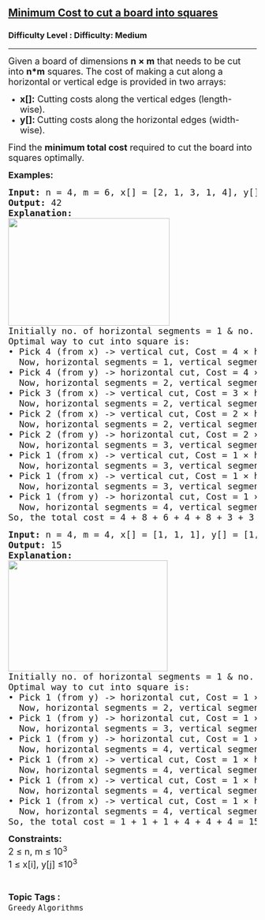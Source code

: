 <h2><a href="https://www.geeksforgeeks.org/problems/minimum-cost-to-cut-a-board-into-squares/1?_gl=1*f8m408*_up*MQ..*_gs*MQ..&gclid=Cj0KCQjwrJTGBhCbARIsANFBfgtDFKJWta1rQOeKhH8W330Y_iV2jdGaafqwW84-2xw53kVqrDEtSAUaAnRtEALw_wcB&gbraid=0AAAAAC9yBkDCDSqMgOw6_wSuE-2dKeDtR">Minimum Cost to cut a board into squares</a></h2><h3>Difficulty Level : Difficulty: Medium</h3><hr><div class="problems_problem_content__Xm_eO"><p><span style="font-size: 18px;">Given a board of dimensions <strong>n × m</strong> that needs to be cut into <strong>n*m</strong> squares. The cost of making a cut along a horizontal or vertical edge is provided in two arrays:</span></p>
<ul>
<li><span style="font-size: 18px;"><strong>x[]:</strong> Cutting costs along the vertical edges (length-wise).</span></li>
<li><span style="font-size: 18px;"><strong>y[]: </strong>Cutting costs along the horizontal edges (width-wise).</span></li>
</ul>
<p><span style="font-size: 18px;">Find the <strong>minimum total cost</strong> required to cut the board into squares optimally.</span></p>
<p><span style="font-size: 18px;"><strong>Examples:<br></strong></span></p>
<pre><span style="font-size: 18px;"><strong>Input:</strong> n = 4, m = 6, x[] = [2, 1, 3, 1, 4], y[] = [4, 1, 2]
<strong>Output: </strong>42
<strong>Explanation:</strong>
<img style="height: 218px; width: 327px;" src="https://media.geeksforgeeks.org/img-practice/board-1646284249.png" alt="">
Initially no. of horizontal segments = 1 &amp; no. of vertical segments = 1.<br>Optimal way to cut into square is:<br></span><span style="font-size: 18px;">• Pick 4 (from x) -&gt; vertical cut, </span><span style="font-size: 18px;">Cost = 4 × horizontal segments = 4,<br>  Now, horizontal segments = 1, vertical segments = 2.<br></span><span style="font-size: 18px;">• Pick 4 (from y) -&gt; horizontal cut, Cost = 4 × vertical segments = 8,<br>  Now, horizontal segments = 2, vertical segments = 2.<br>• Pick 3 (from x) -&gt; vertical cut, Cost = 3 × horizontal segments = 6,<br>  Now, horizontal segments = 2, vertical segments = 3.<br>• Pick 2 (from x) -&gt; vertical cut, Cost = 2 × horizontal segments = 4,<br>  Now, horizontal segments = 2, vertical segments = 4.<br>• Pick 2 (from y) -&gt; horizontal cut, Cost = 2 × vertical segments = 8,<br>  Now, horizontal segments = 3, vertical segments = 4.<br>• Pick 1 (from x) -&gt; vertical cut, Cost = 1 × horizontal segments = 3,<br>  Now, horizontal segments = 3, vertical segments = 5.<br>• Pick 1 (from x) -&gt; vertical cut, Cost = 1 × horizontal segments = 3,<br>  Now, horizontal segments = 3, vertical segments = 6.<br>• Pick 1 (from y) -&gt; horizontal cut, Cost = 1 × vertical segments = 6,<br>  Now, horizontal segments = 4, vertical segments = 6.<br>So, the total cost = 4 + 8 + 6 + 4 + 8 + 3 + 3 + 6 = 42.</span></pre>
<pre><span style="font-size: 18px;"><strong>Input:</strong> n = 4, m = 4, x[] = [1, 1, 1], y[] = [1, 1, 1]<br></span><span style="font-size: 18px;"><strong style="font-size: 18px;">Output: </strong><span style="font-size: 18px;">15</span><strong style="font-size: 18px;">
Explanation:</strong><span style="font-size: 18px;"> 
<img style="height: 225px; width: 323px;" src="https://media.geeksforgeeks.org/img-practice/board-1646284249-1661926688.png" alt="">
Initially no. of horizontal segments = 1 &amp; no. of vertical segments = 1.
Optimal way to cut into square is: <br></span></span><span style="font-size: 18px;"><span style="font-size: 18px;">• Pick 1 (from y) -&gt; horizontal cut, Cost = 1 × vertical segments = 1,
  Now, horizontal segments = 2, vertical segments = 1.
• Pick 1 (from y) -&gt; horizontal cut, Cost = 1 × vertical segments = 1,
  Now, horizontal segments = 3, vertical segments = 1.
• Pick 1 (from y) -&gt; horizontal cut, Cost = 1 × vertical segments = 1,
  Now, horizontal segments = 4, vertical segments = 1.
• Pick 1 (from x) -&gt; vertical cut, Cost = 1 × horizontal segments = 4,
  Now, horizontal segments = 4, vertical segments = 2.
• Pick 1 (from x) -&gt; vertical cut, Cost = 1 × horizontal segments = 4,
  Now, horizontal segments = 4, vertical segments = 3.
• Pick 1 (from x) -&gt; vertical cut, Cost = 1 × horizontal segments = 4,
  Now, horizontal segments = 4, v</span></span><span style="font-size: 18px;"><span style="font-size: 18px;">ertical segments = 4<br>So, the total cost = 1 + 1 + 1 + 4 + 4 + 4 = 15.</span></span></pre>
<p><span style="font-size: 18px;"><strong>Constraints:</strong><br></span><span style="font-size: 18px;">2 ≤ n, m</span><span style="font-size: 18px;">&nbsp;≤ 10<sup>3<br></sup>1 ≤ x[i], y[j] ≤10<sup>3</sup></span></p></div><br><p><span style=font-size:18px><strong>Topic Tags : </strong><br><code>Greedy</code>&nbsp;<code>Algorithms</code>&nbsp;